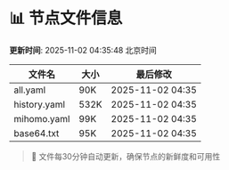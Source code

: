 # 📊 节点文件信息

**更新时间**: 2025-11-02 04:35:48 北京时间

| 文件名 | 大小 | 最后修改 |
|--------|------|----------|
| all.yaml | 90K | 2025-11-02 04:35 |
| history.yaml | 532K | 2025-11-02 04:35 |
| mihomo.yaml | 99K | 2025-11-02 04:35 |
| base64.txt | 95K | 2025-11-02 04:35 |

> 🔄 文件每30分钟自动更新，确保节点的新鲜度和可用性
